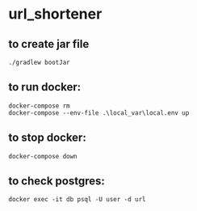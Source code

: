 # url_shortener

## to create jar file
```
./gradlew bootJar
```
## to run docker:
```
docker-compose rm
docker-compose --env-file .\local_var\local.env up
```
## to stop docker:
```
docker-compose down
```
## to check postgres:
```
docker exec -it db psql -U user -d url
```